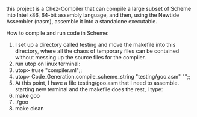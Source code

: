 this project is a Chez-Compiler that can compile a large subset of Scheme into Intel x86, 64-bit assembly language, and then, using the Newtide Assembler (nasm), assemble it into a standalone executable.

How to compile and run code in Scheme:
1) I set up a directory called testing and move the makefile into this directory, where all the chaos of temporary files can be contained without messing up the source files for the compiler.
2) run utop on linux terminal:
3) utop> #use "compiler.ml";;
4) utop> Code_Generation.compile_scheme_string "testing/goo.asm" "<Scheme-Code>";;
5) At this point, I have a file testing/goo.asm that I need to assemble. starting new terminal and the makefile does the rest, I type:
6) make goo
7) ./goo
8) make clean
